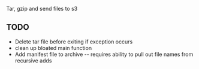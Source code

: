 Tar, gzip and send files to s3

## TODO
* Delete tar file before exiting if exception occurs
* clean up bloated main function
* Add manifest file to archive -- requires ability to pull out file names from recursive adds
